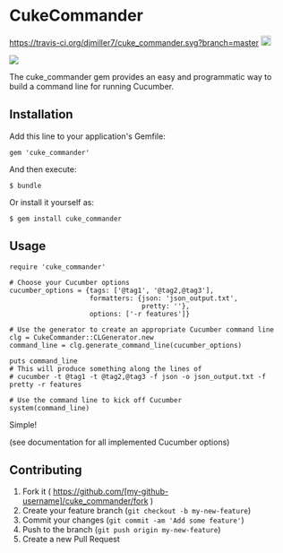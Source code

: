 # CukeCommander

https://travis-ci.org/djmiller7/cuke_commander.svg?branch=master
<a href="http://badge.fury.io/rb/cuke_commander"><img src="https://badge.fury.io/rb/cuke_commander.svg" alt="Gem Version" height="18"></a>

<a href="https://codeclimate.com/github/grange-insurance/cuke_commander"><img src="https://codeclimate.com/github/grange-insurance/cuke_commander/badges/gpa.svg" /></a>

The cuke_commander gem provides an easy and programmatic way to build a command line for running Cucumber.

## Installation

Add this line to your application's Gemfile:

    gem 'cuke_commander'

And then execute:

    $ bundle

Or install it yourself as:

    $ gem install cuke_commander

## Usage

    require 'cuke_commander'

    # Choose your Cucumber options
    cucumber_options = {tags: ['@tag1', '@tag2,@tag3'],
                        formatters: {json: 'json_output.txt',
                                     pretty: ''},
                        options: ['-r features']}

    # Use the generator to create an appropriate Cucumber command line
    clg = CukeCommander::CLGenerator.new
    command_line = clg.generate_command_line(cucumber_options)

    puts command_line
    # This will produce something along the lines of
    # cucumber -t @tag1 -t @tag2,@tag3 -f json -o json_output.txt -f pretty -r features

    # Use the command line to kick off Cucumber
    system(command_line)

Simple!

(see documentation for all implemented Cucumber options)

## Contributing

1. Fork it ( https://github.com/[my-github-username]/cuke_commander/fork )
2. Create your feature branch (`git checkout -b my-new-feature`)
3. Commit your changes (`git commit -am 'Add some feature'`)
4. Push to the branch (`git push origin my-new-feature`)
5. Create a new Pull Request
